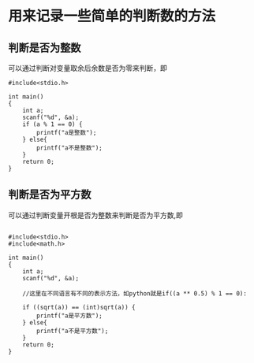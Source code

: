 # 用来记录一些简单的判断数的方法

## 判断是否为整数

可以通过判断对变量取余后余数是否为零来判断，即</br>

```
#include<stdio.h>

int main()
{
    int a;
    scanf("%d", &a);
    if (a % 1 == 0) {
        printf("a是整数");
    } else{
        printf("a不是整数");
    }
    return 0;
}
```

## 判断是否为平方数

可以通过判断变量开根是否为整数来判断是否为平方数,即</br>

```

#include<stdio.h>
#include<math.h>

int main()
{
    int a;
    scanf("%d", &a);
    
    //这里在不同语言有不同的表示方法，如python就是if((a ** 0.5) % 1 == 0):
 
    if ((sqrt(a)) == (int)sqrt(a)) {
        printf("a是平方数");
    } else{
        printf("a不是平方数");
    }
    return 0;
}
```
